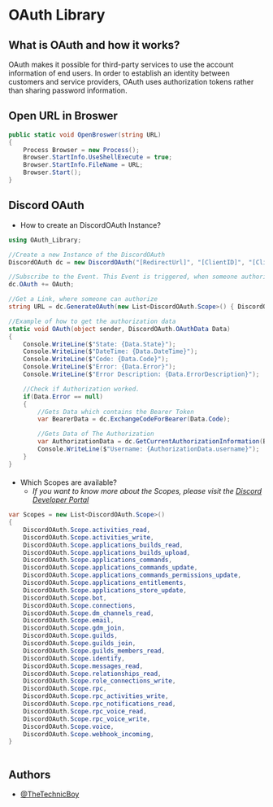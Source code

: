 
# OAuth Library




## What is OAuth and how it works?
OAuth makes it possible for third-party services to use the account information of end users.
In order to establish an identity between customers and service providers, OAuth uses authorization tokens rather than sharing password information.
## Open URL in Broswer

```csharp
public static void OpenBroswer(string URL)
{
    Process Browser = new Process();
    Browser.StartInfo.UseShellExecute = true;
    Browser.StartInfo.FileName = URL;
    Browser.Start();
}
```
## Discord OAuth


- How to create an DiscordOAuth Instance?
```csharp
using OAuth_Library;

//Create a new Instance of the DiscordOAuth
DiscordOAuth dc = new DiscordOAuth("[RedirectUrl]", "[ClientID]", "[ClientSecret]");

//Subscribe to the Event. This Event is triggered, when someone authorizes or denies Authorization.
dc.OAuth += OAuth;

//Get a Link, where someone can authorize
string URL = dc.GenerateOAuth(new List<DiscordOAuth.Scope>() { DiscordOAuth.Scope.identify})

//Example of how to get the authorization data
static void OAuth(object sender, DiscordOAuth.OAuthData Data)
{
    Console.WriteLine($"State: {Data.State}");
    Console.WriteLine($"DateTime: {Data.DateTime}");
    Console.WriteLine($"Code: {Data.Code}");
    Console.WriteLine($"Error: {Data.Error}");
    Console.WriteLine($"Error Description: {Data.ErrorDescription}");

    //Check if Authorization worked. 
    if(Data.Error == null)
    {
        //Gets Data which contains the Bearer Token
        var BearerData = dc.ExchangeCodeForBearer(Data.Code);

        //Gets Data of The Authorization
        var AuthorizationData = dc.GetCurrentAuthorizationInformation(BearerData.AccessToken);
        Console.WriteLine($"Username: {AuthorizationData.username}");
    }
}
``` 


####


- Which Scopes are available?
  - *If you want to know more about the Scopes, please visit the [Discord Developer Portal](https://discord.com/developers/docs/topics/oauth2#shared-resources-oauth2-scopes)*
```csharp
var Scopes = new List<DiscordOAuth.Scope>() 
{
    DiscordOAuth.Scope.activities_read,
    DiscordOAuth.Scope.activities_write,
    DiscordOAuth.Scope.applications_builds_read,
    DiscordOAuth.Scope.applications_builds_upload,
    DiscordOAuth.Scope.applications_commands,
    DiscordOAuth.Scope.applications_commands_update,
    DiscordOAuth.Scope.applications_commands_permissions_update,
    DiscordOAuth.Scope.applications_entitlements,
    DiscordOAuth.Scope.applications_store_update,
    DiscordOAuth.Scope.bot,
    DiscordOAuth.Scope.connections,
    DiscordOAuth.Scope.dm_channels_read,
    DiscordOAuth.Scope.email,
    DiscordOAuth.Scope.gdm_join,
    DiscordOAuth.Scope.guilds,
    DiscordOAuth.Scope.guilds_join,
    DiscordOAuth.Scope.guilds_members_read,
    DiscordOAuth.Scope.identify,
    DiscordOAuth.Scope.messages_read,
    DiscordOAuth.Scope.relationships_read,
    DiscordOAuth.Scope.role_connections_write,
    DiscordOAuth.Scope.rpc,
    DiscordOAuth.Scope.rpc_activities_write,
    DiscordOAuth.Scope.rpc_notifications_read,
    DiscordOAuth.Scope.rpc_voice_read,
    DiscordOAuth.Scope.rpc_voice_write,
    DiscordOAuth.Scope.voice,
    DiscordOAuth.Scope.webhook_incoming,
}
            
```



## Authors

- [@TheTechnicBoy](https://www.github.com/TheTechnicBoy)

